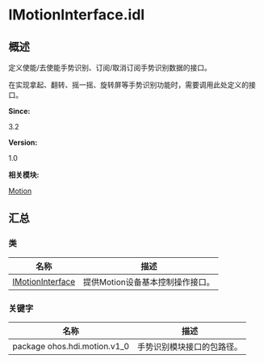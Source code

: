 # IMotionInterface.idl


## **概述**

定义使能/去使能手势识别、订阅/取消订阅手势识别数据的接口。

在实现拿起、翻转、摇一摇、旋转屏等手势识别功能时，需要调用此处定义的接口。

**Since:**

3.2

**Version:**

1.0

**相关模块:**

[Motion](motion.md)


## **汇总**


### 类

  | 名称 | 描述 | 
| -------- | -------- |
| [IMotionInterface](interface_i_motion_interface.md) | 提供Motion设备基本控制操作接口。 | 


### 关键字

  | 名称 | 描述 | 
| -------- | -------- |
| package&nbsp;ohos.hdi.motion.v1_0 | 手势识别模块接口的包路径。 | 
